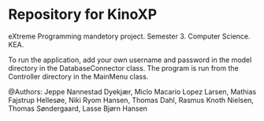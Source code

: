 # Repository for KinoXP
eXtreme Programming mandetory project.
Semester 3.
Computer Science.
KEA.

To run the application, add your own
 username and password in the model directory
 in the DatabaseConnector class.
The program is run from the Controller directory
in the MainMenu class.


@Authors:
Jeppe Nannestad Dyekjær,
Miclo Macario Lopez Larsen,
Mathias Fajstrup Hellesøe,
Niki Ryom Hansen,
Thomas Dahl,
Rasmus Knoth Nielsen,
Thomas Søndergaard,
Lasse Bjørn Hansen
